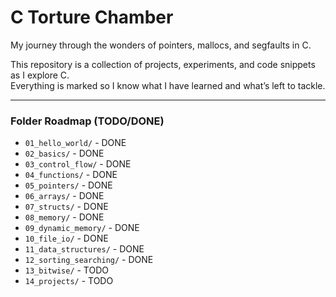 # C Torture Chamber

My journey through the wonders of pointers, mallocs, and segfaults in C.

This repository is a collection of projects, experiments, and code snippets as I explore C.  
Everything is marked so I know what I have learned and what’s left to tackle.

---

### Folder Roadmap (TODO/DONE)

- `01_hello_world/` - DONE
- `02_basics/` - DONE
- `03_control_flow/` - DONE
- `04_functions/` - DONE
- `05_pointers/` - DONE
- `06_arrays/` - DONE
- `07_structs/` - DONE
- `08_memory/` - DONE
- `09_dynamic_memory/` - DONE
- `10_file_io/` - DONE
- `11_data_structures/` - DONE
- `12_sorting_searching/` - DONE
- `13_bitwise/` - TODO
- `14_projects/` - TODO